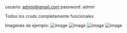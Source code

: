 usuario: admin@gmail.com
password: admin

Todos los cruds completamente funcionales

Imagenes de ejemplo:
![image](https://user-images.githubusercontent.com/49696897/225170001-60f42e4a-25da-4f09-ad54-e79024c7150e.png)
![image](https://user-images.githubusercontent.com/49696897/225170039-71777e2c-f5d4-4575-a841-29203625e7b3.png)
![image](https://user-images.githubusercontent.com/49696897/225170112-ab4456db-462f-4b19-b602-dccd62f7f7f6.png)
![image](https://user-images.githubusercontent.com/49696897/225170167-c5b81bfa-b28c-4d8e-93a8-1fef5380b16d.png)
